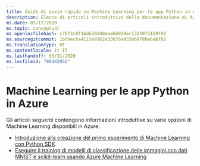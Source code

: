 ```yaml
---
title: Guide di avvio rapido su Machine Learning per le app Python in Azure
description: Elenco di articoli introduttivi della documentazione di Azure su Machine Learning per le app Python.
ms.date: 03/17/2020
ms.topic: conceptual
ms.openlocfilehash: c76f2c8f16db20d40eee66930ec13259f51b9f92
ms.sourcegitcommit: 1bd9ec6a4115e9162e33b76a933869788e6ab702
ms.translationtype: HT
ms.contentlocale: it-IT
ms.lasthandoff: 03/31/2020
ms.locfileid: "80442056"
---
```

# <a name="machine-learning-for-python-apps-on-azure"></a>Machine Learning per le app Python in Azure

Gli articoli seguenti contengono informazioni introduttive su varie opzioni di Machine Learning disponibili in Azure:

- [Introduzione alla creazione del primo esperimento di Machine Learning con Python SDK](/azure/machine-learning/tutorial-1st-experiment-sdk-setup)
- [Eseguire il training di modelli di classificazione delle immagini con dati MNIST e scikit-learn usando Azure Machine Learning](/azure/machine-learning/tutorial-train-models-with-aml)
